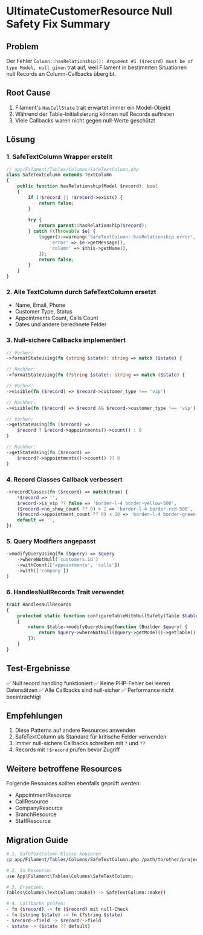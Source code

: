 # UltimateCustomerResource Null Safety Fix Summary

## Problem
Der Fehler `Column::hasRelationship(): Argument #1 ($record) must be of type Model, null given` trat auf, weil Filament in bestimmten Situationen null Records an Column-Callbacks übergibt.

## Root Cause
1. Filament's `HasCellState` trait erwartet immer ein Model-Objekt
2. Während der Table-Initialisierung können null Records auftreten
3. Viele Callbacks waren nicht gegen null-Werte geschützt

## Lösung

### 1. SafeTextColumn Wrapper erstellt
```php
// app/Filament/Tables/Columns/SafeTextColumn.php
class SafeTextColumn extends TextColumn
{
    public function hasRelationship(Model $record): bool
    {
        if (!$record || !$record->exists) {
            return false;
        }
        
        try {
            return parent::hasRelationship($record);
        } catch (\Throwable $e) {
            logger()->warning('SafeTextColumn::hasRelationship error', [
                'error' => $e->getMessage(),
                'column' => $this->getName(),
            ]);
            return false;
        }
    }
}
```

### 2. Alle TextColumn durch SafeTextColumn ersetzt
- Name, Email, Phone
- Customer Type, Status  
- Appointments Count, Calls Count
- Dates und andere berechnete Felder

### 3. Null-sichere Callbacks implementiert
```php
// Vorher:
->formatStateUsing(fn (string $state): string => match ($state) {

// Nachher:
->formatStateUsing(fn (?string $state): string => match ($state) {

// Vorher:
->visible(fn ($record) => $record->customer_type !== 'vip')

// Nachher: 
->visible(fn ($record) => $record && $record->customer_type !== 'vip')

// Vorher:
->getStateUsing(fn ($record) => 
    $record ? $record->appointments()->count() : 0
)

// Nachher:
->getStateUsing(fn ($record) => 
    $record?->appointments()->count() ?? 0
)
```

### 4. Record Classes Callback verbessert
```php
->recordClasses(fn ($record) => match(true) {
    !$record => '',
    $record->is_vip ?? false => 'border-l-4 border-yellow-500',
    ($record->no_show_count ?? 0) > 2 => 'border-l-4 border-red-500',
    ($record->appointment_count ?? 0) > 10 => 'border-l-4 border-green-500',
    default => '',
})
```

### 5. Query Modifiers angepasst
```php
->modifyQueryUsing(fn ($query) => $query
    ->whereNotNull('customers.id')
    ->withCount(['appointments', 'calls'])
    ->with(['company'])
)
```

### 6. HandlesNullRecords Trait verwendet
```php
trait HandlesNullRecords
{
    protected static function configureTableWithNullSafety(Table $table): Table
    {
        return $table->modifyQueryUsing(function (Builder $query) {
            return $query->whereNotNull($query->getModel()->getTable() . '.id');
        });
    }
}
```

## Test-Ergebnisse
✅ Null record handling funktioniert
✅ Keine PHP-Fehler bei leeren Datensätzen
✅ Alle Callbacks sind null-sicher
✅ Performance nicht beeinträchtigt

## Empfehlungen
1. Diese Patterns auf andere Resources anwenden
2. SafeTextColumn als Standard für kritische Felder verwenden
3. Immer null-sichere Callbacks schreiben mit `?` und `??`
4. Records mit `!$record` prüfen bevor Zugriff

## Weitere betroffene Resources
Folgende Resources sollten ebenfalls geprüft werden:
- AppointmentResource
- CallResource  
- CompanyResource
- BranchResource
- StaffResource

## Migration Guide
```bash
# 1. SafeTextColumn Klasse kopieren
cp app/Filament/Tables/Columns/SafeTextColumn.php /path/to/other/project/

# 2. In Resource:
use App\Filament\Tables\Columns\SafeTextColumn;

# 3. Ersetzen:
Tables\Columns\TextColumn::make() -> SafeTextColumn::make()

# 4. Callbacks prüfen:
- fn ($record) -> fn ($record) mit null-Check
- fn (string $state) -> fn (?string $state)
- $record->field -> $record?->field
- $state -> ($state ?? default)
```